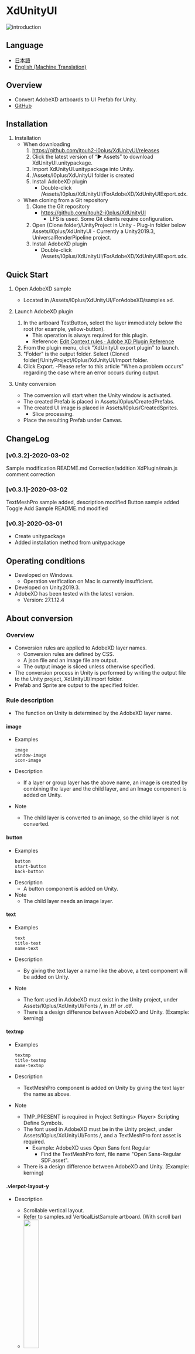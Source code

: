 # XdUnityUI

![introduction](https://user-images.githubusercontent.com/20549024/75539439-8e0e9480-5a5d-11ea-8f92-520e6f7b0b3e.gif)

## Language
- [日本語](README_JP.md)
- [English (Machine Translation)](README.md)

## Overview

- Convert AdobeXD artboards to UI Prefab for Unity.
- [GitHub](https://github.com/itouh2-i0plus/XdUnityUI)

## Installation

1. Installation
     - When downloading
         1. https://github.com/itouh2-i0plus/XdUnityUI/releases
         1. Click the latest version of “▶ Assets” to download XdUnityUI.unitypackage.
         1. Import XdUnityUI.unitypackage into Unity.
         1. /Assets/I0plus/XdUnityUI folder is created
         1. Install AdobeXD plugin
            - Double-click /Assets/I0plus/XdUnityUI/ForAdobeXD/XdUnityUIExport.xdx.
     - When cloning from a Git repository
         1. Clone the Git repository
            - https://github.com/itouh2-i0plus/XdUnityUI
                 - LFS is used. Some Git clients require configuration.
         1. Open (Clone folder)/UnityProject in Unity
                - Plug-in folder below Assets/I0plus/XdUnityUI
                - Currently a Unity2019.3, UniversalRenderPipeline project.
         1. Install AdobeXD plugin
            - Double-click /Assets/I0plus/XdUnityUI/ForAdobeXD/XdUnityUIExport.xdx.

## Quick Start

1. Open AdobeXD sample
     - Located in /Assets/I0plus/XdUnityUI/ForAdobeXD/samples.xd.

1. Launch AdobeXD plugin
     1. In the artboard TestButton, select the layer immediately below the root (for example, yellow-button).
        - This operation is always required for this plugin.
        - Reference: [Edit Context rules · Adobe XD Plugin Reference](https://adobexdplatform.com/plugin-docs/reference/core/edit-context.html)
     1. From the plugin menu, click "XdUnityUI export plugin" to launch.
     1. "Folder" is the output folder. Select (Cloned folder)/UnityProject/I0plus/XdUnityUI/Import folder.
     1. Click Export. -Please refer to this article "When a problem occurs" regarding the case where an error occurs during output.

1. Unity conversion
     - The conversion will start when the Unity window is activated.
     - The created Prefab is placed in Assets/I0plus/CreatedPrefabs.
     - The created UI image is placed in Assets/I0plus/CreatedSprites.
         - Slice processing.
     - Place the resulting Prefab under Canvas.

## ChangeLog

### [v0.3.2]-2020-03-02

Sample modification
README.md Correction/addition
XdPlugin/main.js comment correction

### [v0.3.1]-2020-03-02

TextMeshPro sample added, description modified
Button sample added
Toggle Add Sample
README.md modified

### [v0.3]-2020-03-01

- Create unitypackage
- Added installation method from unitypackage

## Operating conditions

- Developed on Windows.
    - Operation verification on Mac is currently insufficient.
- Developed on Unity2019.3.
- AdobeXD has been tested with the latest version.
    - Version: 27.1.12.4

## About conversion

### Overview

- Conversion rules are applied to AdobeXD layer names.
    - Conversion rules are defined by CSS.
    - A json file and an image file are output.
    - The output image is sliced ​​unless otherwise specified.
- The conversion process in Unity is performed by writing the output file to the Unity project, XdUnityUI/Import folder.
- Prefab and Sprite are output to the specified folder.

### Rule description

- The function on Unity is determined by the AdobeXD layer name.

#### image

- Examples

    ```
    image
    window-image
    icon-image
    ```

- Description
    - If a layer or group layer has the above name, an image is created by combining the layer and the child layer, and an Image component is added on Unity.
- Note
    - The child layer is converted to an image, so the child layer is not converted.

#### button

- Examples
    ```
    button
    start-button
    back-button
    ```
- Description
    - A button component is added on Unity.
- Note
    - The child layer needs an image layer.

#### text

- Examples

    ```
    text
    title-text
    name-text
    ```

- Description
    - By giving the text layer a name like the above, a text component will be added on Unity.
- Note
    - The font used in AdobeXD must exist in the Unity project, under Assets/I0plus/XdUnityUI/Fonts /, in .ttf or .otf.
    - There is a design difference between AdobeXD and Unity. (Example: kerning)

#### textmp

- Examples

    ```
    textmp
    title-textmp
    name-textmp
    ```

- Description
    - TextMeshPro component is added on Unity by giving the text layer the name as above.
- Note
    - TMP_PRESENT is required in Project Settings> Player> Scripting Define Symbols.
    - The font used in AdobeXD must be in the Unity project, under Assets/I0plus/XdUnityUI/Fonts /, and a TextMeshPro font asset is required.
        - Example: AdobeXD uses Open Sans font Regular
            - Find the TextMeshPro font, file name "Open Sans-Regular SDF.asset".
    - There is a design difference between AdobeXD and Unity. (Example: kerning)

#### .vierpot-layout-y
- Description
    - Scrollable vertical layout.
    - Refer to samples.xd VerticalListSample artboard. (With scroll bar)
    - <img src = "https://user-images.githubusercontent.com/20549024/75763061-ff608700-5d7e-11ea-985c-88feb3a2de70.png" width = "30%">
    - Will be added

- Will be added
    - scrollbar
    - toggle

## When a problem occurs

### Running AdobeXD plugin

#### Image export fails

- Cause
    - It may be a problem on AdobeXD. under investigation.
- Countermeasures
    1. Select a layer and operate the image output.
    2. Select the XdUnityUI/Import folder as the output destination, and check if the output is disabled.
    3. Change the folder and output images.
    4. Output to the Import folder again.
    5. If the above is successful, the output from the plugin will also be successful.

### Unity conversion in progress

#### Conversion process is not executed

- Cause

    - When overwriting the file after the failure, Unity cannot detect the file update.

- Correspondence
    - Delete files other than \_XdUnityUIImport and \_XdUnityUIImport.meta files in XdUnityUI/Import.
    - Export again.


#### Conversion fails when trying to handle characters (Text, TextMeshPro)

- Cause
    - There may be no font.
- Countermeasures
    - The name of the font file that could not be found while trying to find it in the Console is output.
    - If necessary, rename the font file and copy it to the XdUnityUI/Fonts directory (the directory where the \_XdUnityUIFonts file is located).
    
#### TextMeshPro error is output
- Cause
    - Missing TMP_PRESENT in Scripting Define Symbols
- Countermeasures
    - Add TMP_PRESENT to Project Settings> Player> Scripting Define Symbols.
        - TMP_PRESENT may not be added even after installing TextMeshPro package. (v3.0? unconfirmed)

### Conversion result

#### Responsive parameters are not converted correctly

- Cause 1
    - "Change responsive size" on the artboard is not ON
- Measure 1
    - Select the artboard and turn on "Layout"> "Change responsive size".
- Cause 2
    - When executing the AdobeXD plug-in, the size of the artboard is changed and the responsive parameter is obtained by checking the change in the size of the layer. At that time, the responsive parameter cannot be determined for those whose size does not change, such as the layer in the repeated grid.
- Measure 2
    - Use the margin-fix property and specify it explicitly.
        - Example: start-button {margin-fix: t b l r}
    - AdobeXD Plugin API will support if responsive parameters can be obtained.

#### I don't need the background image component
- Cause
    - Artboard background set
- Countermeasures
    - Select the artboard and uncheck "Appearance"> "Fill".

## For better use

### Original conversion rules

- Edit conversion rule CSS
    - When changing the XDX file
        1. Rename XdUnityUIExport.xdx to XdUnityUIExport.zip
        1. Unzip and edit xd-unity.css file
        1. Zip again, change the extension to xdx
        1. Reinstall plugin
    - When deploying to the AdobeXD development folder
        1. Rename XdUnityUIExport.xdx to XdUnityUIExport.zip
        1. Unzip and copy the folder to the AdobeXD development folder (Plug-in> Development version> Display development folder)
        1. Edit xd-unity.css
        1. Reload the plugin (Plugin> Development> Reload)
- Explanation of conversion rule CSS
    - Will be added
- Conversion rules for each artboard
    - Will be added

### Add your own components when converting

- Will be added

### 9Slice

- Will be added

## Future directions

- Goal
    - Enable UI design with AdobeXD until release.
- merit
    - Hold the final version in the hands of the designer.
    - Use CCLibrary to link with various tools.
- Task
    - Work done on Prefabs (adding components and adjusting parameters on Unity) is overwritten by overwriting Prefabs during conversion.
        - counter-measure
            - Copy and use.
            - Evacuation of additional work in Prefab Variant.
                - Work disappears due to name change.
                - Some work remains in the Variant file (we are investigating whether it can be restored).
    - Too many same Sprite images.
        - During correspondence
            - We are developing a tool to compare Sprite images and combine them if they are the same.
    - 9Slice
        - During correspondence
    - Component state
        - https://helpx.adobe.com/jp/xd/help/create-component-states.html
        - If it can be obtained by AdobeXD Plugin API, it will be supported.
- Other
    - investigating
        - Can you convert to UXML?
        - Can the UI for DOTS mode be created?

## Acknowledgments

- @kyubuns (https://kyubuns.dev)
- Baum2 (https://github.com/kyubuns/Baum2)

### Thank you very much